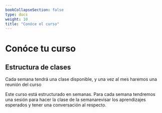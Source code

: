 ```yaml
---
bookCollapseSection: false
type: docs
weight: 10
title: "Conóce el curso"
---
```


# Conóce tu curso

## Estructura de clases

Cada semana tendrá una clase disponible, y una vez al mes haremos una reunión del curso

Este curso está estructurado en semanas. Para cada semana tendremos una sesión para hacer la clase de la semanarevisar los aprendizajes esperados y tener una conversación al respecto.






